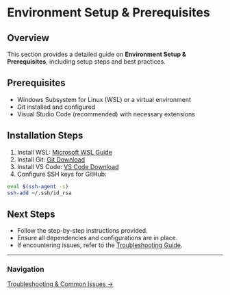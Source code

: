 # Environment Setup & Prerequisites

## Overview
This section provides a detailed guide on **Environment Setup & Prerequisites**, including setup steps and best practices.

## Prerequisites
- Windows Subsystem for Linux (WSL) or a virtual environment
- Git installed and configured
- Visual Studio Code (recommended) with necessary extensions

## Installation Steps
1. Install WSL: [Microsoft WSL Guide](https://learn.microsoft.com/en-us/windows/wsl/install)
2. Install Git: [Git Download](https://git-scm.com/downloads)
3. Install VS Code: [VS Code Download](https://code.visualstudio.com/)
4. Configure SSH keys for GitHub:
```bash
eval $(ssh-agent -s)
ssh-add ~/.ssh/id_rsa
```

## Next Steps
- Follow the step-by-step instructions provided.
- Ensure all dependencies and configurations are in place.
- If encountering issues, refer to the [Troubleshooting Guide](10-troubleshooting.md).

---

### Navigation
[Troubleshooting & Common Issues →](10-troubleshooting.md)
